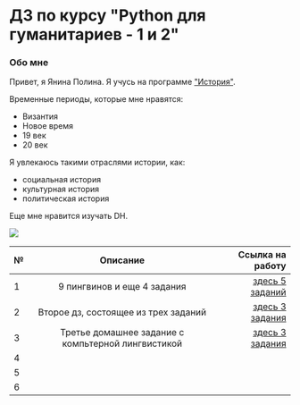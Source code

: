 # ДЗ по курсу "Python для гуманитариев - 1 и 2"
### Обо мне
Привет, я Янина Полина. Я учусь на программе ["История"](https://www.hse.ru/ba/hist "это ссылка на страницу моей ОП"). 

Временные периоды, которые мне нравятся:
+ Византия
+ Новое время
+ 19 век
+ 20 век

Я увлекаюсь такими отраслями истории, как:
+ социальная история
+ культурная история
+ политическая история

Еще мне нравится изучать DH.

![](https://sun1-9.userapi.com/c543103/v543103234/42e9e/QvwaxI6T-40.jpg)

№|Описание|Ссылка на работу
---|:---:|---:
1|9 пингвинов и еще 4 задания| [здесь 5 заданий](https://github.com/Polina2608/python-dh-hw/blob/master/HW1.ipynb)
2|Второе дз, состоящее из трех заданий|[здесь 3 задания](https://github.com/Polina2608/python-dh-hw/blob/master/HW2.ipynb) 
3|Третье домашнее задание с компьтерной лингвистикой| [здесь 3 задания](https://github.com/Polina2608/python-dh-hw/blob/master/HW3.ipynb)
4||
5||
6||
